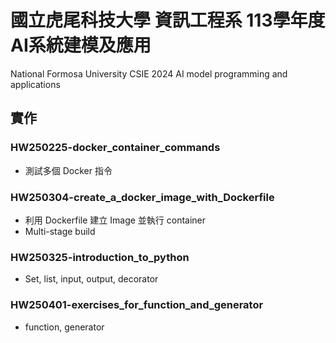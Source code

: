 # 國立虎尾科技大學 資訊工程系 113學年度 AI系統建模及應用
National Formosa University CSIE 2024 AI model programming and applications

## 實作
### HW250225-docker_container_commands
* 測試多個 Docker 指令

### HW250304-create_a_docker_image_with_Dockerfile
* 利用 Dockerfile 建立 Image 並執行 container
* Multi-stage build

### HW250325-introduction_to_python
* Set, list, input, output, decorator

### HW250401-exercises_for_function_and_generator
* function, generator